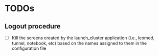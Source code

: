 # TODOs

## Logout procedure

- [ ] Kill the screens created by the launch_cluster application (i.e., leomed, tunnel, notebook, etc) based on the 
      names assigned to them in the configuration file
